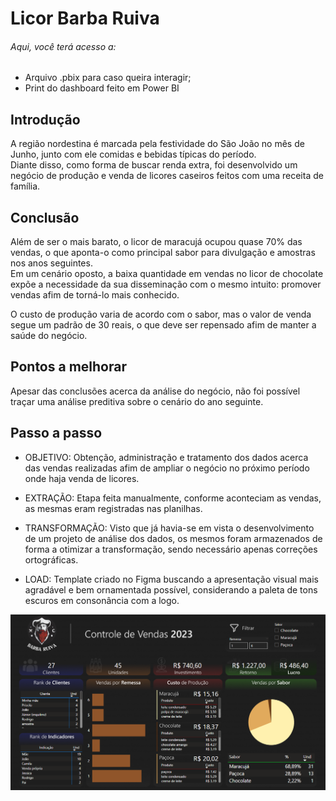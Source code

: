 # Licor Barba Ruiva

###### Aqui, você terá acesso a:
- Arquivo .pbix para caso queira interagir;
- Print do dashboard feito em Power BI

## Introdução
A região nordestina é marcada pela festividade do São João no mês de Junho, junto com ele comidas e bebidas típicas do período.  
Diante disso, como forma de buscar renda extra, foi desenvolvido um negócio de produção e venda de licores caseiros feitos com uma receita de família.

## Conclusão
Além de ser o mais barato, o licor de maracujá ocupou quase 70% das vendas, o que aponta-o como principal sabor para divulgação e amostras nos anos seguintes.  
Em um cenário oposto, a baixa quantidade em vendas no licor de chocolate expõe a necessidade da sua disseminação com o mesmo intuito: promover vendas afim de torná-lo mais conhecido.

O custo de produção varia de acordo com o sabor, mas o valor de venda segue um padrão de 30 reais, o que deve ser repensado afim de manter a saúde do negócio.

## Pontos a melhorar
Apesar das conclusões acerca da análise do negócio, não foi possível traçar uma análise preditiva sobre o cenário do ano seguinte.

## Passo a passo
- OBJETIVO: Obtenção, administração e tratamento dos dados acerca das vendas realizadas afim de ampliar o negócio no próximo período onde haja venda de licores.

- EXTRAÇÃO: Etapa feita manualmente, conforme aconteciam as vendas, as mesmas eram registradas nas planilhas.
- TRANSFORMAÇÃO: Visto que já havia-se em vista o desenvolvimento de um projeto de análise dos dados, os mesmos foram armazenados de forma a otimizar a transformação, sendo necessário apenas correções ortográficas.
- LOAD: Template criado no Figma buscando a apresentação visual mais agradável e bem ornamentada possível, considerando a paleta de tons escuros em consonância com a logo.

![Aqui um print do dashboard](https://github.com/BitencourtVitor/Licor_Barba_Ruiva/blob/main/print_dashboard.png)
